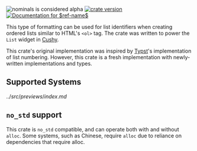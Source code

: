 <!-- This file is generated by `rustme`. Ensure you're editing the source in the .rustme/ directory --!>
<!-- markdownlint-disable first-line-h1 -->

![nominals is considered alpha](https://img.shields.io/badge/status-alpha-orange)
[![crate version](https://img.shields.io/crates/v/nominals.svg)](https://crates.io/crates/nominals)
[![Documentation for `$ref-name$`](https://img.shields.io/badge/docs-$ref-name$-informational)]($docs$)

This type of formatting can be used for list identifiers when creating ordered
lists similar to HTML's `<ol>` tag. The crate was written to power the
`List` widget in [Cushy][cushy].

This crate's original implementation was inspired by [Typst][typst]'s
implementation of list numbering. However, this crate is a fresh implementation
with newly-written implementations and types.

## Supported Systems

$../src/previews/index.md$

## `no_std` support

This crate is `no_std` compatible, and can operate both with and without
`alloc`. Some systems, such as Chinese, require `alloc` due to reliance on
dependencies that require alloc.

[cushy]: https://github.com/khonsulabs/cushy
[typst]: https://github.com/typst/typst
